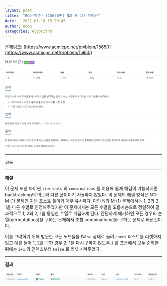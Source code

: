 ```yaml
---
layout: post
title:  "BOJ(백준) [15650번] N과 M (2) 파이썬"
date:   2021-01-18 15:20:45
author: Hoon
categories: Algorithm
---
```


문제링크: [https://www.acmicpc.net/problem/15650](https://www.acmicpc.net/problem/15650)

![N과M2문제.PNG](https://github.com/hoon-923/hoon-923.github.io/blob/main/_images/Algorithm/BOJ/15650/N%EA%B3%BCM2%EB%AC%B8%EC%A0%9C.PNG?raw=true)

----

**코드**

<script src="https://gist.github.com/hoon-923/03350b585343c3452c631e3fbf3ac612.js"></script>

----

**해설**

이 문제 또한 파이썬 `itertools` 의 `combinations` 를 이용해 쉽게 해결이 가능하지면 backtracking의 의도와 다른 풀이이기 사용하지 않았다. 이 문제의 해결 방식은 N과 M (1) 문제인 [지난 포스트](https://hoon-923.github.io/algorithm/2021/01/17/BOJ(%EB%B0%B1%EC%A4%80)-15649%EB%B2%88-N%EA%B3%BC-M-(1)-%ED%8C%8C%EC%9D%B4%EC%8D%AC.html) 풀이와 매우 유사하다. 다만 N과 M (1) 문제에서는 1, 2와 2, 1을 다른 수열로 인정해주었지만 이 문제에서는 모든 수열을 오름차순으로 정렬하여 결과적으로 1, 2와 2, 1을 동일한 수열로 취급하게 된다. 간단하게 얘기하면 모든 경우의 순열(permutations)을 구하는 문제에서 조합(combinations)을 구하는 문제로 바뀐것이다.

이를 고려하기 위해 방문한 모든 노드들을 `False` 상태로 돌려 `check` 리스트를 리셋하지 않고 예를 들어 1, 2를 구한 경우 2, 1을 다시 구하지 않도록 `i` 를 포문에서 모두 순회한뒤에는 `i+1` 의 인덱스부터 `False` 로 리셋 시켜주었다.

----

**결과**

![N과M2결과.PNG](https://github.com/hoon-923/hoon-923.github.io/blob/main/_images/Algorithm/BOJ/15650/N%EA%B3%BCM2%EA%B2%B0%EA%B3%BC.PNG?raw=true)

